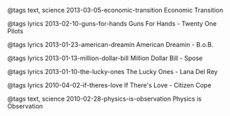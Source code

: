 @tags text, science
2013-03-05-economic-transition Economic Transition

@tags lyrics
2013-02-10-guns-for-hands Guns For Hands - Twenty One Pilots

@tags lyrics
2013-01-23-american-dreamin American Dreamin - B.o.B.

@tags lyrics
2013-01-13-million-dollar-bill Million Dollar Bill - Spose

@tags lyrics
2013-01-10-the-lucky-ones The Lucky Ones - Lana Del Rey

@tags lyrics
2010-04-02-if-theres-love If There's Love - Citizen Cope

@tags text, science
2010-02-28-physics-is-observation Physics is Observation